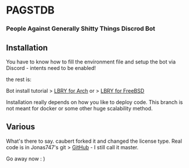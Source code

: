 PAGSTDB
================

### People Against Generally Shitty Things Discrod Bot

## Installation
You have to know how to fill the environment file and setup the bot via Discord - intents need to be enabled!

the rest is:

Bot install tutorial > [LBRY for Arch](https://lbry.tv/@caubert:c47/pagst-yagpdb-install-on-archlinux:4)
or > [LBRY for FreeBSD](https://lbry.tv/@caubert:c47/pagstbsd-self-hosting-yagpdb-on-freebsd:b)

Installation really depends on how you like to deploy code.
This branch is not meant for docker or some other huge scalability method.

## Various
What's there to say.
caubert forked it and changed the license type.
Real code is in Jonas747's git > [GitHub](https://github.com/jonas747/yagpdb) - I still call it master.

Go away now : )
